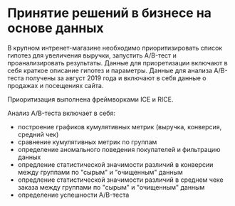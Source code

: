 # Принятие решений в бизнесе на основе данных

В крупном интренет-магазине необходимо приоритизировать список гипотез для увеличения выручки, запустить A/B-тест и проанализировать результаты. 
Данные для приоретизации включают в себя краткое описание гипотез и параметры. 
Данные для анализа A/B-теста получены за август 2019 года и включают в себя данные о продажах и посещениях сайта.

Приоритизация выполнена фреймворками ICE и RICE.

Анализ A/B-теста включает в себя:
- построение графиков кумулятивных метрик (выручка, конверсия, средний чек)
- сравнение кумулятивных метрик по группам
- определение аномального поведения покупателей и фильтрацию данных
- опредление статистической значимости различий в конверсии между группами по "сырым" и "очищенным" данным
- опредление статистической значимости различий в среднем чеке заказа между группами по "сырым" и "очищенным" данным
- определение успешности A/B-теста
